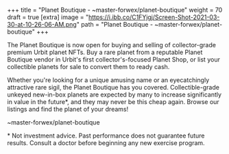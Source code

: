 
+++
title = "Planet Boutique - ~master-forwex/planet-boutique"
weight = 70
draft = true
[extra]
image = "https://i.ibb.co/C1FYjgj/Screen-Shot-2021-03-30-at-10-26-06-AM.png"
path = "Planet Boutique - ~master-forwex/planet-boutique"
+++


The Planet Boutique is now open for buying and selling of collector-grade premium Urbit planet NFTs. Buy a rare planet from a reputable Planet Boutique vendor in Urbit's first collector's-focused Planet Shop, or list your collectible planets for sale to convert them to ready cash.

Whether you're looking for a unique amusing name or an eyecatchingly attractive rare sigil, the Planet Boutique has you covered. Collectible-grade unkeyed new-in-box planets are expected by many to increase significantly in value in the future\*, and they may never be this cheap again. Browse our listings and find the planet of your dreams!

~master-forwex/planet-boutique

\* Not investment advice. Past performance does not guarantee future results. Consult a doctor before beginning any new exercise program. 
